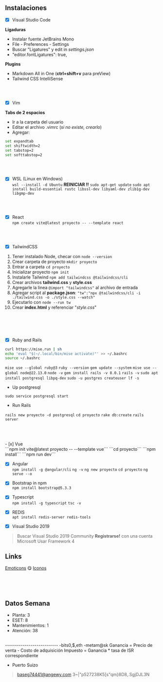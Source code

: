 ## Instalaciones

- [x] Visual Studio Code <br/>

__Ligaduras__ <br/>

* Instalar fuente JetBrains Mono
* File - Preferences - Settings
* Buscar "Ligatures" y edit in _settings.json_
* "editor.fontLigatures": true,

__Plugins__

* Markdown All in One (__ctrl+shift+v__ para preView)
* Tailwind CSS IntelliSense
<br/>
<br/>

- [x] Vim <br/>

__Tabs de 2 espacios__ <br/>

* Ir a la carpeta del usuario
* Editar el archivo .vimrc (_si no existe, crearlo_)
* Agregar:

```bash
set expandtab
set shiftwidth=2
set tabstop=2
set softtabstop=2
```
<br/>
<br/>

- [x] WSL (Linux en Windows) <br/>
```wsl --install -d Ubuntu```
__REINICIAR !!__
```sudo apt-get update```
```sudo apt install build-essential rustc libssl-dev libyaml-dev zlib1g-dev libgmp-dev```
<br/>
<br/>


- [x] React <br/>
```npm create vite@latest proyecto -- --template react```
<br/>
<br/>

- [x] TailwindCSS <br/>
1. Tener instalado Node, checar con ```node --version```
2. Crear carpeta de proyecto ```mkdir proyecto```
3. Entrar a carpeta ```cd proyecto```
4. Inicializar proyecto ```npm init```
5. Instalarle Tailwind ```npm add tailwindcss @tailwindcss/cli```
6. Crear archivos **tailwind.css** y **style.css**
7. Agregarle la linea ```@import "tailwindcss"``` al archivo de entrada
8. Agregar script al **package.json**: 
   ```"tw":"npx @tailwindcss/cli -i ./tailwind.css -o ./style.css --watch"```
9. Ejecutarlo con ```node --run tw```
10. Crear **index.html** y referenciar "_style.css_" 

``` ```


<br/>
<br/>


- [x] Ruby and Rails <br/>

```bash
curl https://mise.run | sh 
echo 'eval "$(~/.local/bin/mise activate)"' >> ~/.bashrc 
source ~/.bashrc
```

```mise use --global ruby@3```
```ruby --version```
```gem update --system```
```mise use --global node@22.13.0```
```node -v```
```gem install rails -v 8.0.1```
```rails -v```
```sudo apt install postgresql libpq-dev```
```sudo -u postgres createuser lf -s```

* Up postgresql

```sudo service postgresql start```

* Run Rails

```rails new proyecto -d postgresql```
```cd proyecto```
```rake db:create```
```rails server```
<br/>
<br/>




<br/>
<br/>
- [x] Vue <br/>
```npm init vite@latest proyecto -- --template vue```
```cd proyecto```
```npm install```
```npm run dev```

- [x] Angular <br/>
```npm install -g @angular/cli```
```ng -v```
```ng new proyecto```
```cd proyecto```
```ng serve --o```

- [x] Bootstrap in npm <br/>
```npm install bootstrap@5.3.3```

- [x] Typescript <br/>
```npm install -g typescript```
```tsc -v```

- [x] REDIS <br/>
```apt install redis-server redis-tools```


- [x] Visual Studio 2019 <br/>
> Buscar Visual Studio 2019 Community
> **Registrarse!** con una cuenta Microsoft
> Usar Framework 4


## Links

[Emoticons](https://emojikeyboard.top/es/) 😋
[Iconos](https://v2.boxicons.com/)
<br/>
<br/>



<br/>
<br/>

## Datos Semana #

* Planta: 3
* ESET: 8
* Mantenimientos: 1
* Atención: 38
<br/>
---------------------------
-bits0,$,eth
-metam@sk
Ganancia = Precio de venta - Costo de adquisición
Impuesto = Ganancia * tasa de ISR correspondiente



* Puerto Suizo
> baseg74441@angewy.com
> 3~|"p527238K5[s"qm}8D8,.SgjDJL3N
